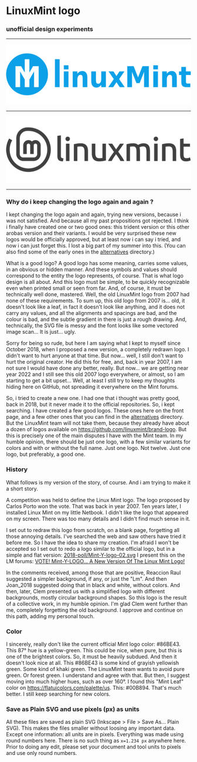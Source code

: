 # LinuxMint logo
### unofficial design experiments

---

![preview](trident-name.png)

---

![preview](arobas-name-grey-2X.png)

---

### Why do i keep changing the logo again and again ?

I kept changing the logo again and again, trying new versions, because i was not satisfied. And because all my past propositions got rejected. I think i finally have created one or two good ones: this trident version or this other arobas version and their variants. I would be very surprised these new logos would be officially approved, but at least now i can say i tried, and now i can just forget this. I lost a big part of my summer into this. (You can also find some of the early ones in the [alternatives](alternatives) directory.)

What is a good logo? A good logo has some meaning, carries some values, in an obvious or hidden manner. And these symbols and values should correspond to the entity the logo represents, of course. That is what logo design is all about. And this logo must be simple, to be quickly recognizable even when printed small or seen from far. And, of course, it must be technically well done, mastered. Well, the old LinuxMint logo from 2007 had none of these requirements. To sum up, this old logo from 2007 is... old, it doesn't look like a leaf, in fact it doesn't look like anything, and it does not carry any values, and all the alignments and spacings are bad, and the colour is bad, and the subtle gradient in there is just a rough drawing. And, technically, the SVG file is messy and the font looks like some vectored image scan... It is just... ugly.

Sorry for being so rude, but here I am saying what I kept to myself since October 2018, when I proposed a new version, a completely redrawn logo. I didn't want to hurt anyone at that time. But now... well, I still don't want to hurt the original creator. He did this for free, and, back in year 2007, I am not sure I would have done any better, really. But now... we are getting near year 2022 and I still see this old 2007 logo everywhere, or almost, so I am starting to get a bit upset... Well, at least I still try to keep my thoughts hiding here on GitHub, not spreading it everywhere on the Mint forums.

So, i tried to create a new one. I had one that i thought was pretty good, back in 2018, but it never made it to the official repositories. So, i kept searching. I have created a few good logos. These ones here on the front page, and a few other ones that you can find in the [alternatives](alternatives) directory. But the LinuxMint team will not take them, because they already have about a dozen of logos available on https://github.com/linuxmint/brand-logo. But this is precisely one of the main disputes I have with the Mint team. In my humble opinion, there should be just one logo, with a few similar variants for colors and with or without the full name. Just one logo. Not twelve. Just one logo, but preferably, a good one.

### History

What follows is my version of the story, of course. And i am trying to make it a short story.

A competition was held to define the Linux Mint logo. The logo proposed by Carlos Porto won the vote. That was back in year 2007. Ten years later, I installed Linux Mint on my little Netbook. I didn't like the logo that appeared on my screen. There was too many details and I didn't find much sense in it.

I set out to redraw this logo from scratch, on a blank page, forgetting all those annoying details. I've searched the web and saw others have tried it before me. So I have the idea to share my creation. I'm afraid I won't be accepted so I set out to redo a logo similar to the official logo, but in a simple and flat version: [2018-poll/Mint-Y-logo-02.svg](2018-poll/Mint-Y-logo-02.svg) I present this on the LM forums: [VOTE! Mint-Y-LOGO... A New Version Of The Linux Mint Logo!](Https://forums.linuxmint.com/viewtopic.php?f=19&t=280401)

In the comments received, among those that are positive, Reaccion Raul suggested a simpler background, if any, or just the "Lm". And then Joan_2018 suggested doing that in black and white, without colors. And then, later, Clem presented us with a simplified logo with different backgrounds, mostly circular background shapes. So this logo is the result of a collective work, in my humble opinion. I'm glad Clem went further than me, completely forgetting the old background. I approve and continue on this path, adding my personal touch.

### Color

I sincerely, really don't like the current official Mint logo color: #86BE43. This 87° hue is a yellow-green. This could be nice, when pure, but this is one of the brightest colors. So, it must be heavily subdued. And then it doesn't look nice at all. This #86BE43 is some kind of grayish yellowish green. Some kind of khaki green. The LinuxMint team wants to avoid pure green. Or forest green. I understand and agree with that. But then, I suggest moving into much higher hues, such as over 160°. I found this "Mint Leaf" color on https://flatuicolors.com/palette/us. This: #00B894. That's much better. I still keep searching for new colors.

### Save as Plain SVG and use pixels (px) as units

All these files are saved as plain SVG (Inkscape > File > Save As... Plain SVG). This makes the files smaller without loosing any important data. Except one information: all units are in pixels. Everything was made using round numbers here. There is no such thing as `x=1.234 px` anywhere here. Prior to doing any edit, please set your document and tool units to pixels and use only round numbers.
